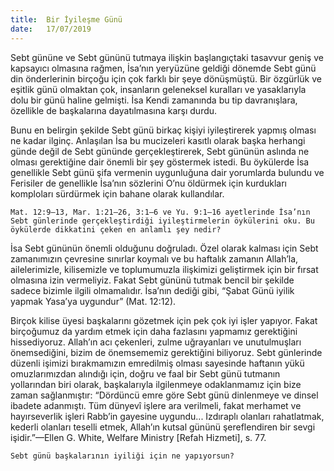 ```yaml
---
title:  Bir İyileşme Günü
date:   17/07/2019
---
```


Sebt gününe ve Sebt gününü tutmaya ilişkin başlangıçtaki tasavvur geniş ve kapsayıcı olmasına rağmen, İsa’nın yeryüzüne geldiği dönemde Sebt günü din önderlerinin birçoğu için çok farklı bir şeye dönüşmüştü. Bir özgürlük ve eşitlik günü olmaktan çok, insanların geleneksel kuralları ve yasaklarıyla dolu bir günü haline gelmişti. İsa Kendi zamanında bu tip davranışlara, özellikle de başkalarına dayatılmasına karşı durdu.

Bunu en belirgin şekilde Sebt günü birkaç kişiyi iyileştirerek yapmış olması ne kadar ilginç. Anlaşılan İsa bu mucizeleri kasıtlı olarak başka herhangi günde değil de Sebt gününde gerçekleştirerek, Sebt gününün aslında ne olması gerektiğine dair önemli bir şey göstermek istedi. Bu öykülerde İsa genellikle Sebt günü şifa vermenin uygunluğuna dair yorumlarda bulundu ve Ferisiler de genellikle İsa’nın sözlerini O’nu öldürmek için kurdukları komploları sürdürmek için bahane olarak kullandılar.

`Mat. 12:9–13, Mar. 1:21–26, 3:1–6 ve Yu. 9:1–16 ayetlerinde İsa’nın Sebt günlerinde gerçekleştirdiği iyileştirmelerin öykülerini oku. Bu öykülerde dikkatini çeken en anlamlı şey nedir?`

İsa Sebt gününün önemli olduğunu doğruladı. Özel olarak kalması için Sebt zamanımızın çevresine sınırlar koymalı ve bu haftalık zamanın Allah’la, ailelerimizle, kilisemizle ve toplumumuzla ilişkimizi geliştirmek için bir fırsat olmasına izin vermeliyiz. Fakat Sebt gününü tutmak bencil bir şekilde sadece bizimle ilgili olmamalıdır. İsa’nın dediği gibi, “Şabat Günü iyilik yapmak Yasa’ya uygundur” (Mat. 12:12).

Birçok kilise üyesi başkalarını gözetmek için pek çok iyi işler yapıyor. Fakat birçoğumuz da yardım etmek için daha fazlasını yapmamız gerektiğini hissediyoruz. Allah’ın acı çekenleri, zulme uğrayanları ve unutulmuşları önemsediğini, bizim de önemsememiz gerektiğini biliyoruz. Sebt günlerinde düzenli işimizi bırakmamızın emredilmiş olması sayesinde haftanın yükü omuzlarımızdan alındığı için, doğru ve faal bir Sebt günü tutmanın yollarından biri olarak, başkalarıyla ilgilenmeye odaklanmamız için bize zaman sağlanmıştır: “Dördüncü emre göre Sebt günü dinlenmeye ve dinsel ibadete adanmıştı. Tüm dünyevî işlere ara verilmeli, fakat merhamet ve hayırseverlik işleri Rabb’in gayesine uygundu... Izdıraplı olanları rahatlatmak, kederli olanları teselli etmek, Allah’ın kutsal gününü şereflendiren bir sevgi işidir.”—Ellen G. White, Welfare Ministry [Refah Hizmeti], s. 77.

`Sebt günü başkalarının iyiliği için ne yapıyorsun?`